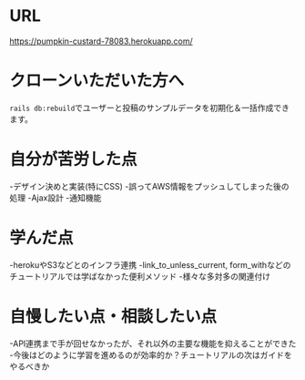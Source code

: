 # URL
https://pumpkin-custard-78083.herokuapp.com/

# クローンいただいた方へ
`rails db:rebuild`でユーザーと投稿のサンプルデータを初期化＆一括作成できます。

# 自分が苦労した点
-デザイン決めと実装(特にCSS)
-誤ってAWS情報をプッシュしてしまった後の処理
-Ajax設計
-通知機能

# 学んだ点
-herokuやS3などとのインフラ連携
-link_to_unless_current, form_withなどのチュートリアルでは学ばなかった便利メソッド
-様々な多対多の関連付け

# 自慢したい点・相談したい点
-API連携まで手が回せなかったが、それ以外の主要な機能を抑えることができた
-今後はどのように学習を進めるのが効率的か？チュートリアルの次はガイドをやるべきか

